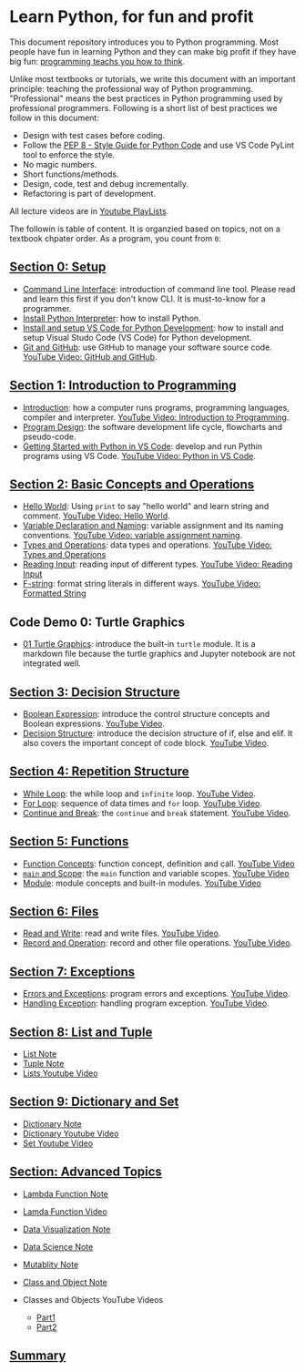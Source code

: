 # Learn Python, for fun and profit

This document repository introduces you to Python programming. Most people have fun in learning Python and they can make big profit if they have big fun: [programming teachs you how to think](https://youtu.be/UaA1PbyS8BA).

Unlike most textbooks or tutorials, we write this document with an important principle: teaching the professional way of Python programming. "Professional" means the best practices in Python programming used by professional programmers. Following is a short list of best practices we follow in this document:

- Design with test cases before coding.
- Follow the [PEP 8 - Style Guide for Python Code](https://www.python.org/dev/peps/pep-0008/) and use VS Code PyLint tool to enforce the style.
- No magic numbers.
- Short functions/methods.
- Design, code, test and debug incrementally.
- Refactoring is part of development.

All lecture videos are in [Youtube PlayLists](https://www.youtube.com/channel/UC2uDA5EgdwxcmSHMZ1f4jvw/playlists).

The followin is table of content. It is organzied based on topics, not on a textbook chpater order. As a program, you count from `0`:

## [Section 0: Setup](0-installation-setup/)

- [Command Line Interface](0-installation-setup/command-line.md): introduction of command line tool. Please read and learn this first if you don't know CLI. It is must-to-know for a programmer.
- [Install Python Interpreter](0-installation-setup/install-python.md): how to install Python.
- [Install and setup VS Code for Python Development](./0-installation-setup/vscode-python.md): how to install and setup Visual Studo Code (VS Code) for Python development.
- [Git and GitHub](0-installation-setup/git-and-github.md): use GitHub to manage your software source code. [YouTube Video: GitHub and GitHub](https://youtu.be/WUDzf_c2w0I).

## [Section 1: Introduction to Programming](1-introduction-programming/)

- [Introduction](1-introduction-programming/introduction.md): how a computer runs programs, programming languages, compiler and interpreter. [YouTube Video: Introduction to Programming](https://youtu.be/4jJ9elnDTk0).
- [Program Design](1-introduction-programming/program-design.md): the software development life cycle, flowcharts and pseudo-code.
- [Getting Started with Python in VS Code](1-introduction-programming/getting-started.md): develop and run Pythin programs using VS Code. [YouTube Video: Python in VS Code](https://youtu.be/FMpb1oN5Jew).

## [Section 2: Basic Concepts and Operations](2-basic-operations/)

- [Hello World](2-basic-operations/hello-world.ipynb): Using `print` to say "hello world" and learn string and comment. [YouTube Video: Hello World](https://youtu.be/gLDAJiWOmj8).
- [Variable Declaration and Naming](2-basic-operations/variable-assignment-naming.ipynb): variable assignment and its naming conventions. [YouTube Video: variable assignment naming](https://youtu.be/j415LA6XROA).
- [Types and Operations](2-basic-operations/types-and-operations.ipynb): data types and operations. [YouTube Video: Types and Operations](https://youtu.be/HopGmJKTTE4)
- [Reading Input](2-basic-operations/reading-input.ipynb): reading input of different types. [YouTube Video: Reading Input](https://youtu.be/5H09F6JFbIs)
- [F-string](2-basic-operations/formatted-string.ipynb): format string literals in different ways. [YouTube Video: Formatted String](https://youtu.be/fEGRLW_--Co)

## Code Demo 0: Turtle Graphics

- [01 Turtle Graphics](code-demo/01-turtle-graphics.md): introduce the built-in `turtle` module. It is a markdown file because the turtle graphics and Jupyter notebook are not integrated well.

## [Section 3: Decision Structure](3-decision-structure/)

- [Boolean Expression](3-decision-structure/boolean-expression.ipynb): introduce the control structure concepts and Boolean expressions. [YouTube Video](https://youtu.be/BWH6Yj6rUyY).
- [Decision Structure](3-decision-structure/decision-structure.ipynb): introduce the decision structure of if, else and elif. It also covers the important concept of code block. [YouTube Video](https://youtu.be/uwuLu6t95ow).

## [Section 4: Repetition Structure](4-repetition-structure/)

- [While Loop](4-repetition-structure/while-loop.ipynb): the while loop and `infinite` loop. [YouTube Video](https://youtu.be/42MhKOvWtwc).
- [For Loop](4-repetition-structure/for-loop.ipynb): sequence of data times and `for` loop. [YouTube Video](https://youtu.be/OLITHW_gXXo).
- [Continue and Break](4-repetition-structure/break-and-continue.ipynb): the `continue` and `break` statement. [YouTube Video](https://youtu.be/oHAa0I1kbow).

## [Section 5: Functions](5-functions/)

- [Function Concepts](5-functions/function-concepts.md): function concept, definition and call. [YouTube Video](https://youtu.be/BV2AE2lmSq4)
- [`main` and Scope](5-functions/main-and-scope.md): the `main` function and variable scopes. [YouTube Video](https://youtu.be/rXF1BgkU5qs)
- [Module](5-functions/module.md): module concepts and built-in modules. [YouTube Video](https://youtu.be/Q8GHvsXhmIQ)

## [Section 6: Files](6-files/)

- [Read and Write](6-files/read-write.ipynb): read and write files. [YouTube Video](https://youtu.be/ScAbLiS8EXA).
- [Record and Operation](6-files/record-and-operation.ipynb): record and other file operations. [YouTube Video](https://youtu.be/LaLFBY3yubY).

## [Section 7: Exceptions](7-exceptions/)

- [Errors and Exceptions](7-exceptions/errors-and-exceptions.ipynb): program errors and exceptions. [YouTube Video](https://youtu.be/gj9IiLCYnJQ).
- [Handling Exception](7-exceptions/handling-exception.ipynb): handling program exception. [YouTube Video](https://youtu.be/jj9MVm-VqwU).

## [Section 8: List and Tuple](8-list-and-tuple/)

- [List Note](8-list-and-tuple/list.ipynb)
- [Tuple Note](8-list-and-tuple/tupple.ipynb)
- [Lists Youtube Video](https://youtu.be/tw7ror9x32s)

## [Section 9: Dictionary and Set](9-dictionary-and-set/)

- [Dictionary Note](9-dictionary-and-set/dictionary.ipynb)
- [Dictionary Youtube Video](https://youtu.be/ZEZdys-fHDw)
- [Set Youtube Video](https://youtu.be/r3R3h5ly_8g)

## [Section: Advanced Topics](advanced-topics/)

- [Lambda Function Note](advanced-topics/lambda-function.ipynb)
- [Lamda Function Video](https://youtu.be/RQRCWDK9UkA)

- [Data Visualization Note](advanced-topics/data-visualization.ipynb)
- [Data Science Note](advanced-topics/data-science.ipynb)

- [Mutablity Note](advanced-topics/mutability.ipynb)
- [Class and Object Note](advanced-topics/class-and-object.ipynb)
- Classes and Objects YouTube Videos
  - [Part1](https://youtu.be/wfcWRAxRVBA)
  - [Part2](https://youtu.be/WOwi0h_-dfA)

## [Summary](summary/)
